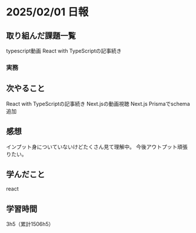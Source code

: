 # 2025/02/01 日報
## 取り組んだ課題一覧
typescript動画
React with TypeScriptの記事続き


### 実務


## 次やること
React with TypeScriptの記事続き
Next.jsの動画視聴
Next.js Prismaでschema追加


## 感想
インプット身についていないけどたくさん見て理解中。
今後アウトプット頑張りたい。


## 学んだこと
react


## 学習時間
3h5（累計1506h5）
